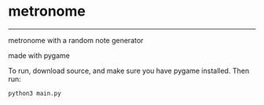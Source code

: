 # metronome
_____
metronome with a random note generator

made with pygame

To run, download source, and make sure you have pygame installed. Then run:
```
python3 main.py
```
